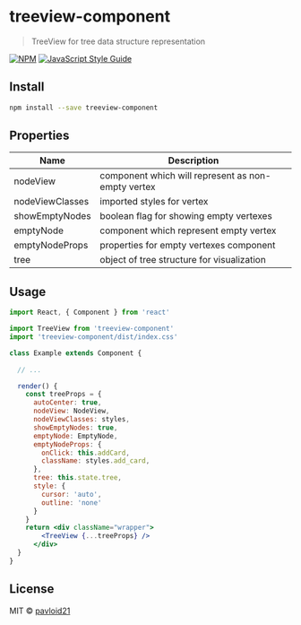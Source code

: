 # treeview-component

> TreeView for tree data structure representation

[![NPM](https://img.shields.io/npm/v/treeview-component.svg)](https://www.npmjs.com/package/treeview-component) [![JavaScript Style Guide](https://img.shields.io/badge/code_style-standard-brightgreen.svg)](https://standardjs.com)

## Install

```bash
npm install --save treeview-component
```

## Properties
|Name|Description|
|---|---|
|nodeView|component which will represent as non-empty vertex|
|nodeViewClasses|imported styles for vertex|
|showEmptyNodes|boolean flag for showing empty vertexes|
|emptyNode|component which represent empty vertex|
|emptyNodeProps|properties for empty vertexes component|
|tree|object of tree structure for visualization|

## Usage

```jsx
import React, { Component } from 'react'

import TreeView from 'treeview-component'
import 'treeview-component/dist/index.css'

class Example extends Component {
  
  // ...

  render() {
    const treeProps = {
      autoCenter: true,
      nodeView: NodeView,
      nodeViewClasses: styles,
      showEmptyNodes: true,
      emptyNode: EmptyNode,
      emptyNodeProps: {
        onClick: this.addCard,
        className: styles.add_card,
      },
      tree: this.state.tree,
      style: {
        cursor: 'auto',
        outline: 'none'
      }
    }
    return <div className="wrapper">
        <TreeView {...treeProps} />
      </div>
  }
}
```

## License

MIT © [pavloid21](https://github.com/pavloid21)
